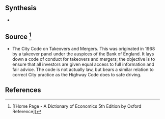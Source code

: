 ## Synthesis
- 
## Source [^1]
- The City Code on Takeovers and Mergers. This was originated in 1968 by a takeover panel under the auspices of the Bank of England. It lays down a code of conduct for takeovers and mergers; the objective is to ensure that all investors are given equal access to full information and fair advice. The code is not actually law, but bears a similar relation to correct City practice as the Highway Code does to safe driving.
## References

[^1]: [[Home Page - A Dictionary of Economics 5th Edition by Oxford Reference]]